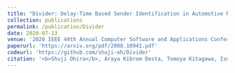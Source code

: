 ```yaml
---
title: "Divider: Delay-Time Based Sender Identification in Automotive Networks"
collection: publications
permalink: /publication/Divider
date: 2020-07-13
venue: '2020 IEEE 44th Annual Computer Software and Applications Conference (COMPSAC)'
paperurl: 'https://arxiv.org/pdf/2008.10941.pdf'
codeurl: 'https://github.com/shuji-oh/Divider'
citation: '<b>Shuji Ohira</b>, Araya Kibrom Desta, Tomoya Kitagawa, Ismail Arai, Kazutoshi Fujikawa, "Divider: Delay-Time Based Sender Identification in Automotive Networks," <i>2020 IEEE 44th Annual Computer Software and Applications Conference (COMPSAC)</i>, IEEE, pp.1490-1497, July. 2020.'
---
```

